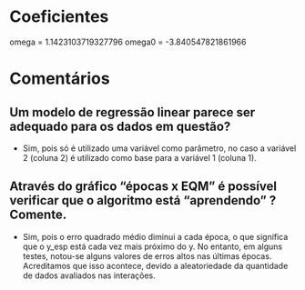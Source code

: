 # Coeficientes
omega = 1.1423103719327796
omega0 = -3.840547821861966


# Comentários

## Um modelo de regressão linear parece ser adequado para os dados em questão? 
- Sim, pois só é utilizado uma variável como parâmetro, no caso a variável 2 (coluna 2) é utilizado como base para a variável 1 (coluna 1).


## Através do gráfico “épocas x EQM” é possível verificar que o algoritmo está “aprendendo” ? Comente.
- Sim, pois o erro quadrado médio diminui a cada época, o que significa que o y_esp está cada vez mais próximo do y. 
  No entanto, em alguns testes, notou-se alguns valores de erros altos nas últimas épocas. Acreditamos que isso acontece, devido a aleatoriedade da quantidade de dados avaliados nas interações.
